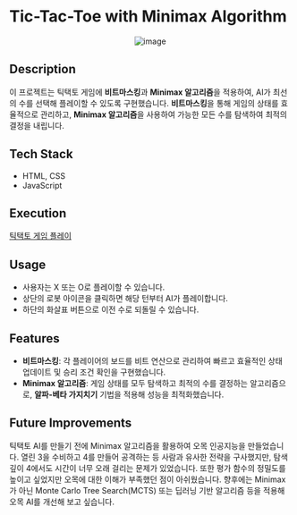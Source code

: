# Tic-Tac-Toe with Minimax Algorithm

<div align="center">
  
![image](https://github.com/user-attachments/assets/58abe888-6394-47d1-bc0c-23347adaea50)

</div>

## Description
이 프로젝트는 틱택토 게임에 **비트마스킹**과 **Minimax 알고리즘**을 적용하여, AI가 최선의 수를 선택해 플레이할 수 있도록 구현했습니다. **비트마스킹**을 통해 게임의 상태를 효율적으로 관리하고, **Minimax 알고리즘**을 사용하여 가능한 모든 수를 탐색하여 최적의 결정을 내립니다.

## Tech Stack
- HTML, CSS
- JavaScript

## Execution
[틱택토 게임 플레이](https://wkd3ogks.github.io/tictactoe/)

## Usage
- 사용자는 X 또는 O로 플레이할 수 있습니다.
- 상단의 로봇 아이콘을 클릭하면 해당 턴부터 AI가 플레이합니다.
- 하단의 화살표 버튼으로 이전 수로 되돌릴 수 있습니다.

## Features
- **비트마스킹**: 각 플레이어의 보드를 비트 연산으로 관리하여 빠르고 효율적인 상태 업데이트 및 승리 조건 확인을 구현했습니다.
- **Minimax 알고리즘**: 게임 상태를 모두 탐색하고 최적의 수를 결정하는 알고리즘으로, **알파-베타 가지치기** 기법을 적용해 성능을 최적화했습니다.

## Future Improvements
틱택토 AI를 만들기 전에 Minimax 알고리즘을 활용하여 오목 인공지능을 만들었습니다. 열린 3을 수비하고 4를 만들어 공격하는 등 사람과 유사한 전략을 구사했지만, 탐색 깊이 4에서도 시간이 너무 오래 걸리는 문제가 있었습니다. 또한 평가 함수의 정밀도를 높이고 싶었지만 오목에 대한 이해가 부족했던 점이 아쉬웠습니다. 향후에는 Minimax가 아닌 Monte Carlo Tree Search(MCTS) 또는 딥러닝 기반 알고리즘 등을 적용해 오목 AI를 개선해 보고 싶습니다.


